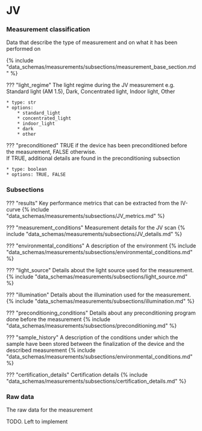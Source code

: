 # JV

### Measurement classification
Data that describe the type of measurement and on what it has been performed on

{% include "data_schemas/measurements/subsections/measurement_base_section.md" %}

??? "light_regime"
    The light regime during the JV measurement e.g. Standard light (AM 1.5), Dark, Concentrated light, Indoor light, Other 
   
    * type: str
    * options: 
        * standard_light
        * concentrated_light
        * indoor_light
        * dark
        * other

??? "preconditioned"
    TRUE if the device has been preconditioned before the measurement, FALSE otherwise. <br/>
    If TRUE, additional details are found in the preconditioning subsection
    
    * type: boolean
    * options: TRUE, FALSE

### Subsections
??? "results"
    Key performance metrics that can be extracted from the IV-curve
    {% include "data_schemas/measurements/subsections/JV_metrics.md" %}

<!-- ### Measurement conditions -->
??? "measurement_conditions"
    Measurement details for the JV scan
    {% include "data_schemas/measurements/subsections/JV_details.md" %}

<!-- ### Environmental conditions -->
??? "environmental_conditions"
    A description of the environment
    {% include "data_schemas/measurements/subsections/environmental_conditions.md" %}

<!-- ### Light source -->
??? "light_source"
    Details about the light source used for the measurement.
    {% include "data_schemas/measurements/subsections/light_source.md" %}

<!-- ### Illumination -->
??? "illumination"
    Details about the illumination used for the measurement.
    {% include "data_schemas/measurements/subsections/illumination.md" %}

<!-- ### Preconditioning -->
??? "preconditioning_conditions"
    Details about any preconditioning program done before the measurement
    {% include "data_schemas/measurements/subsections/preconditioning.md" %}

<!-- ### Sample History -->
??? "sample_history"
    A description of the conditions under which the sample have been stored between the finalization of the device and the described measurement
    {% include "data_schemas/measurements/subsections/environmental_conditions.md" %}

<!-- ### Certification details -->
??? "certification_details"
    Certification details
    {% include "data_schemas/measurements/subsections/certification_details.md" %}

### Raw data
The raw data for the measurement

TODO. Left to implement

